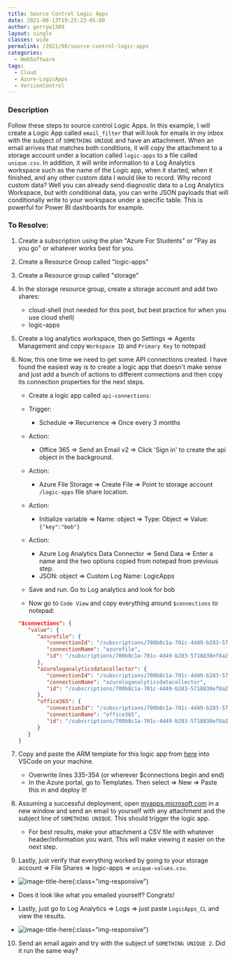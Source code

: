 ```yaml
---
title: Source Control Logic Apps
date: 2021-08-13T19:25:23-05:00
author: gerryw1389
layout: single
classes: wide
permalink: /2021/08/source-control-logic-apps
categories:
  - WebSoftware
tags:
  - Cloud
  - Azure-LogicApps
  - VersionControl
---
```

<!--more-->

### Description

Follow these steps to source control Logic Apps. In this example, I will create a Logic App called `email_filter` that will look for emails in my inbox with the subject of `SOMETHING UNIQUE` and have an attachment. When an email arrives that matches both conditions, it will copy the attachment to a storage account under a location called `logic-apps` to a file called `unique.csv`. In addition, it will write information to a Log Analytics workspace such as the name of the Logic app, when it started, when it finished, and any other custom data I would like to record. Why record custom data? Well you can already send diagnostic data to a Log Analytics Workspace, but with conditional data, you can write JSON payloads that will conditionally write to your workspace under a specific table. This is powerful for Power BI dashboards for example.

### To Resolve:

1. Create a subscription using the plan "Azure For Students" or "Pay as you go" or whatever works best for you.

2. Create a Resource Group called "logic-apps"

3. Create a Resource group called "storage"

4. In the storage resource group, create a storage account and add two shares:
	- cloud-shell (not needed for this post, but best practice for when you use cloud shell)
	- logic-apps

5. Create a log analytics workspace, then go Settings => Agents Management and copy `Workspace ID` and `Primary Key` to notepad

6. Now, this one time we need to get some API connections created. I have found the easiest way is to create a logic app that doesn't make sense and just add a bunch of actions to different connections and then copy its connection properties for the next steps. 

   - Create a logic app called `api-connections`:

	- Trigger: 
		- Schedule => Recurrence => Once every 3 months
	- Action: 
		- Office 365 => Send an Email v2 => Click 'Sign in' to create the api object in the background.
	- Action: 
		- Azure File Storage => Create File => Point to storage account `/logic-apps` file share location.
	- Action: 
		- Initialize variable => Name: object => Type: Object => Value: `{"key":"bob"}`
	- Action: 
		- Azure Log Analytics Data Connector => Send Data => Enter a name and the two options copied from notepad from previous step.
		- JSON: object => Custom Log Name: LogicApps
		
   - Save and run. Go to Log analytics and look for bob

   - Now go to `Code View` and copy everything around `$connections` to notepad:

   ```json
   "$connections": {
      "value": {
         "azurefile": {
            "connectionId": "/subscriptions/700b8c1a-701c-4d49-b283-5718830ef8a2/resourceGroups/logic-apps/providers/Microsoft.Web/connections/azurefile",
            "connectionName": "azurefile",
            "id": "/subscriptions/700b8c1a-701c-4d49-b283-5718830ef8a2/providers/Microsoft.Web/locations/southcentralus/managedApis/azurefile"
         },
         "azureloganalyticsdatacollector": {
            "connectionId": "/subscriptions/700b8c1a-701c-4d49-b283-5718830ef8a2/resourceGroups/logic-apps/providers/Microsoft.Web/connections/azureloganalyticsdatacollector",
            "connectionName": "azureloganalyticsdatacollector",
            "id": "/subscriptions/700b8c1a-701c-4d49-b283-5718830ef8a2/providers/Microsoft.Web/locations/southcentralus/managedApis/azureloganalyticsdatacollector"
         },
         "office365": {
            "connectionId": "/subscriptions/700b8c1a-701c-4d49-b283-5718830ef8a2/resourceGroups/logic-apps/providers/Microsoft.Web/connections/office365",
            "connectionName": "office365",
            "id": "/subscriptions/700b8c1a-701c-4d49-b283-5718830ef8a2/providers/Microsoft.Web/locations/southcentralus/managedApis/office365"
         }
      }
   }
   ```

7. Copy and paste the ARM template for this logic app from [here](https://github.com/gerryw1389/terraform-examples/blob/main/2021-10-07-terra-deploy-la/email-filter-1/email_filter.json) into VSCode on your machine.
   - Overwrite lines 335-354 (or wherever $connections begin and end)
   - In the Azure portal, go to Templates. Then select => New => Paste this in and deploy it!

8. Assuming a successful deployment, open [myapps.microsoft.com](https://myapps.microsoft.com) in a new window and send an email to yourself with any attachment and the subject line of `SOMETHING UNIQUE`. This should trigger the logic app.

   - For best results, make your attachment a CSV file with whatever header/information you want. This will make viewing it easier on the next step.

9.  Lastly, just verify that everything worked by going to your storage account => File Shares => logic-apps => `unique-values.csv`. 
   
   - ![image-title-here](https://automationadmin.com/assets/images/uploads/2021/10/unique-values-file.jpg){:class="img-responsive"}
   
   - Does it look like what you emailed yourself? Congrats! 

   - Lastly, just go to Log Analytics => Logs => just paste `LogicApps_CL` and view the results. 

   - ![image-title-here](https://automationadmin.com/assets/images/uploads/2021/10/log-analytics.jpg){:class="img-responsive"}

10. Send an email again and try with the subject of `SOMETHING UNIQUE 2`. Did it run the same way?

